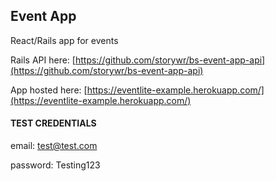 ## Event App

React/Rails app for events

Rails API here: [https://github.com/storywr/bs-event-app-api](https://github.com/storywr/bs-event-app-api)

App hosted here: [https://eventlite-example.herokuapp.com/](https://eventlite-example.herokuapp.com/)

#### TEST CREDENTIALS

email: test@test.com

password: Testing123
